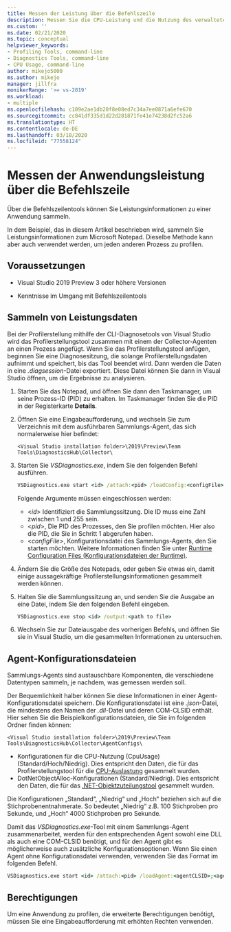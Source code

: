 ```yaml
---
title: Messen der Leistung über die Befehlszeile
description: Messen Sie die CPU-Leistung und die Nutzung des verwalteten Speichers in Ihrer Anwendung über die Befehlszeile.
ms.custom: ''
ms.date: 02/21/2020
ms.topic: conceptual
helpviewer_keywords:
- Profiling Tools, command-line
- Diagnostics Tools, command-line
- CPU Usage, command-line
author: mikejo5000
ms.author: mikejo
manager: jillfra
monikerRange: '>= vs-2019'
ms.workload:
- multiple
ms.openlocfilehash: c109e2ae1db28f8e08ed7c34a7ee0871a6efe670
ms.sourcegitcommit: cc841df335d1d22d281871fe41e74238d2fc52a6
ms.translationtype: HT
ms.contentlocale: de-DE
ms.lasthandoff: 03/18/2020
ms.locfileid: "77558124"
---
```

# <a name="measure-application-performance-from-the-command-line"></a>Messen der Anwendungsleistung über die Befehlszeile

Über die Befehlszeilentools können Sie Leistungsinformationen zu einer Anwendung sammeln.

In dem Beispiel, das in diesem Artikel beschrieben wird, sammeln Sie Leistungsinformationen zum Microsoft Notepad. Dieselbe Methode kann aber auch verwendet werden, um jeden anderen Prozess zu profilen.

## <a name="prerequisites"></a>Voraussetzungen

* Visual Studio 2019 Preview 3 oder höhere Versionen

* Kenntnisse im Umgang mit Befehlszeilentools

## <a name="collect-performance-data"></a>Sammeln von Leistungsdaten

Bei der Profilerstellung mithilfe der CLI-Diagnosetools von Visual Studio wird das Profilerstellungstool zusammen mit einem der Collector-Agenten an einen Prozess angefügt. Wenn Sie das Profilerstellungstool anfügen, beginnen Sie eine Diagnosesitzung, die solange Profilerstellungsdaten aufnimmt und speichert, bis das Tool beendet wird. Dann werden die Daten in eine *.diagsession*-Datei exportiert. Diese Datei können Sie dann in Visual Studio öffnen, um die Ergebnisse zu analysieren.

1. Starten Sie das Notepad, und öffnen Sie dann den Taskmanager, um seine Prozess-ID (PID) zu erhalten. Im Taskmanager finden Sie die PID in der Registerkarte **Details**.

1. Öffnen Sie eine Eingabeaufforderung, und wechseln Sie zum Verzeichnis mit dem ausführbaren Sammlungs-Agent, das sich normalerweise hier befindet:

   ```<Visual Studio installation folder>\2019\Preview\Team Tools\DiagnosticsHub\Collector\```

1. Starten Sie *VSDiagnostics.exe*, indem Sie den folgenden Befehl ausführen.

   ```cmd
   VSDiagnostics.exe start <id> /attach:<pid> /loadConfig:<configFile>
   ```

   Folgende Argumente müssen eingeschlossen werden:

   * \<*id*> Identifiziert die Sammlungssitzung. Die ID muss eine Zahl zwischen 1 und 255 sein.
   * \<*pid*>, Die PID des Prozesses, den Sie profilen möchten. Hier also die PID, die Sie in Schritt 1 abgerufen haben.
   * \<*configFile*>, Konfigurationsdatei des Sammlungs-Agents, den Sie starten möchten. Weitere Informationen finden Sie unter [Runtime Configuration Files (Konfigurationsdateien der Runtime)](#config_file).

1. Ändern Sie die Größe des Notepads, oder geben Sie etwas ein, damit einige aussagekräftige Profilerstellungsinformationen gesammelt werden können.

1. Halten Sie die Sammlungssitzung an, und senden Sie die Ausgabe an eine Datei, indem Sie den folgenden Befehl eingeben.

   ```cmd
   VSDiagnostics.exe stop <id> /output:<path to file>
   ```

1. Wechseln Sie zur Dateiausgabe des vorherigen Befehls, und öffnen Sie sie in Visual Studio, um die gesammelten Informationen zu untersuchen.

## <a name="config_file"></a> Agent-Konfigurationsdateien

Sammlungs-Agents sind austauschbare Komponenten, die verschiedene Datentypen sammeln, je nachdem, was gemessen werden soll.

Der Bequemlichkeit halber können Sie diese Informationen in einer Agent-Konfigurationsdatei speichern. Die Konfigurationsdatei ist eine *.json*-Datei, die mindestens den Namen der *.dll*-Datei und deren COM-CLSID enthält. Hier sehen Sie die Beispielkonfigurationsdateien, die Sie im folgenden Ordner finden können:

```<Visual Studio installation folder>\2019\Preview\Team Tools\DiagnosticsHub\Collector\AgentConfigs\```

* Konfigurationen für die CPU-Nutzung (CpuUsage) (Standard/Hoch/Niedrig). Dies entspricht den Daten, die für das Profilerstellungstool für die [CPU-Auslastung](../profiling/cpu-usage.md) gesammelt wurden.
* DotNetObjectAlloc-Konfigurationen (Standard/Niedrig). Dies entspricht den Daten, die für das [.NET-Objektzuteilungstool](../profiling/dotnet-alloc-tool.md) gesammelt wurden.

Die Konfigurationen „Standard“, „Niedrig“ und „Hoch“ beziehen sich auf die Stichprobenentnahmerate. So bedeutet „Niedrig“ z.B. 100 Stichproben pro Sekunde, und „Hoch“ 4000 Stichproben pro Sekunde.

Damit das *VSDiagnostics.exe*-Tool mit einem Sammlungs-Agent zusammenarbeitet, werden für den entsprechenden Agent sowohl eine DLL als auch eine COM-CLSID benötigt, und für den Agent gibt es möglicherweise auch zusätzliche Konfigurationsoptionen. Wenn Sie einen Agent ohne Konfigurationsdatei verwenden, verwenden Sie das Format im folgenden Befehl.

```cmd
VSDiagnostics.exe start <id> /attach:<pid> /loadAgent:<agentCLSID>;<agentName>[;<config>]
```

## <a name="permissions"></a>Berechtigungen

Um eine Anwendung zu profilen, die erweiterte Berechtigungen benötigt, müssen Sie eine Eingabeaufforderung mit erhöhten Rechten verwenden.

